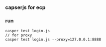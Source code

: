 
### capserjs for ecp

### run 
    
    casper test login.js
    // for proxy
    casper test login.js --proxy=127.0.0.1:8888
